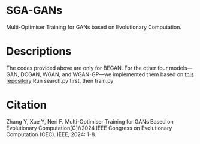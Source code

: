 
# SGA-GANs
Multi-Optimiser Training for GANs based on Evolutionary Computation.

# Descriptions
The codes provided above are only for BEGAN. For the other four models—GAN, DCGAN, WGAN, and WGAN-GP—we implemented them based on [this repository](https://github.com/eriklindernoren/PyTorch-GAN)
Run search.py first, then train.py

# Citation
Zhang Y, Xue Y, Neri F. Multi-Optimiser Training for GANs Based on Evolutionary Computation[C]//2024 IEEE Congress on Evolutionary Computation (CEC). IEEE, 2024: 1-8.
